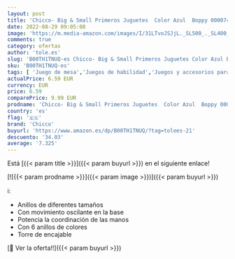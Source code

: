 ```yaml
---
layout: post
title: 'Chicco- Big & Small Primeros Juguetes  Color Azul  Boppy 00007423500000 '
date: 2022-08-29 09:05:08
image: 'https://m.media-amazon.com/images/I/31LTvoJSJjL._SL500_._SL400_.jpg'
comments: true
category: ofertas
author: 'tole.es'
slug: 'B00TH1TNUQ-es Chicco- Big & Small Primeros Juguetes Color Azul Boppy...'
sku: 'B00TH1TNUQ-es'
tags: [ 'Juego de mesa','Juegos de habilidad','Juegos y accesorios para juegos','Juguetes','Juguetes y juegos','chicco','chicco-','🇪🇸', ]
actualPrice: 6.59 EUR
currency: EUR
price: 6.59
comparePrice: 9.99 EUR
prodname: 'Chicco- Big & Small Primeros Juguetes  Color Azul  Boppy 00007423500000 '
country: 'es'
flag: '🇪🇸'
brand: 'Chicco'
buyurl: 'https://www.amazon.es/dp/B00TH1TNUQ/?tag=tolees-21'
descuento: '34.03'
average: '7.325'
---
```


Está [{{< param title >}}]({{< param buyurl >}}) en el siguiente enlace!

[![{{< param prodname >}}]({{< param image >}})]({{< param buyurl >}})

ℹ️:

- Anillos de diferentes tamaños
- Con movimiento oscilante en la base
- Potencia la coordinación de las manos
- Con 6 anillos de colores
- Torre de encajable

[🛒 Ver la oferta!!]({{< param buyurl >}})
